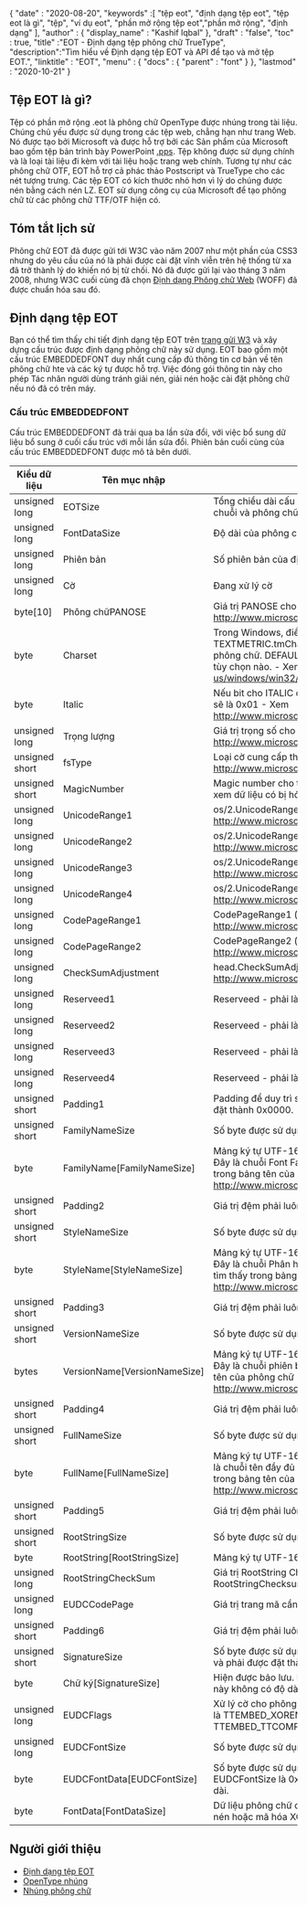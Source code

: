 {
  "date" : "2020-08-20",
  "keywords" :[ "tệp eot", "định dạng tệp eot", "tệp eot là gì", "tệp", "ví dụ eot", "phần mở rộng tệp eot","phần mở rộng", "định dạng" ],
  "author" : {
    "display_name" : "Kashif Iqbal"
},
  "draft" : "false",
  "toc" : true,
  "title" :"EOT - Định dạng tệp phông chữ TrueType",
  "description":"Tìm hiểu về Định dạng tệp EOT và API để tạo và mở tệp EOT.",
  "linktitle" : "EOT",
  "menu" : {
    "docs" : {
      "parent" : "font"
}
},
  "lastmod" : "2020-10-21"
}

## Tệp EOT là gì?

Tệp có phần mở rộng .eot là phông chữ OpenType được nhúng trong tài liệu. Chúng chủ yếu được sử dụng trong các tệp web, chẳng hạn như trang Web. Nó được tạo bởi Microsoft và được hỗ trợ bởi các Sản phẩm của Microsoft bao gồm tệp bản trình bày PowerPoint [.pps](/vi/presentation/pps). Tệp không được sử dụng chính và là loại tài liệu đi kèm với tài liệu hoặc trang web chính. Tương tự như các phông chữ OTF, EOT hỗ trợ cả phác thảo Postscript và TrueType cho các nét tượng trưng. Các tệp EOT có kích thước nhỏ hơn vì lý do chúng được nén bằng cách nén LZ. EOT sử dụng công cụ của Microsoft để tạo phông chữ từ các phông chữ TTF/OTF hiện có.

## Tóm tắt lịch sử

Phông chữ EOT đã được gửi tới W3C vào năm 2007 như một phần của CSS3 nhưng do yêu cầu của nó là phải được cài đặt vĩnh viễn trên hệ thống từ xa đã trở thành lý do khiến nó bị từ chối. Nó đã được gửi lại vào tháng 3 năm 2008, nhưng W3C cuối cùng đã chọn [Định dạng Phông chữ Web](/vi/font/woff/) (WOFF) đã được chuẩn hóa sau đó.

## Định dạng tệp EOT

Bạn có thể tìm thấy chi tiết định dạng tệp EOT trên [trang gửi W3](https://www.w3.org/Submission/EOT/#FileFormat) và xây dựng cấu trúc được định dạng phông chữ này sử dụng. EOT bao gồm một cấu trúc EMBEDDEDFONT duy nhất cung cấp đủ thông tin cơ bản về tên phông chữ hte và các ký tự được hỗ trợ. Việc đóng gói thông tin này cho phép Tác nhân người dùng tránh giải nén, giải nén hoặc cài đặt phông chữ nếu nó đã có trên máy.

### Cấu trúc EMBEDDEDFONT
Cấu trúc EMBEDDEDFONT đã trải qua ba lần sửa đổi, với việc bổ sung dữ liệu bổ sung ở cuối cấu trúc với mỗi lần sửa đổi. Phiên bản cuối cùng của cấu trúc EMBEDDEDFONT được mô tả bên dưới.

|Kiểu dữ liệu|Tên mục nhập|Mô tả|
---|---|---|
|unsigned long|EOTSize|Tổng chiều dài cấu trúc tính bằng byte (bao gồm dữ liệu chuỗi và phông chữ)|
|unsigned long|FontDataSize|Độ dài của phông chữ OpenType (FontData) tính bằng byte|
|unsigned long|Phiên bản|Số phiên bản của định dạng này - 0x00020002|
|unsigned long|Cờ|Đang xử lý cờ|
|byte[10]|Phông chữPANOSE|Giá trị PANOSE cho phông chữ này - Xem http://www.microsoft.com/typography/otspec/os2.htm#pan|
|byte|Charset|Trong Windows, điều này bắt nguồn từ TEXTMETRIC.tmCharSet. Giá trị này chỉ định bộ ký tự của phông chữ. DEFAULT_CHARSET (0x01) cho biết không có tùy chọn nào. - Xem https://learn.microsoft.com/en-us/windows/win32/api/wingdi/ns-wingdi-textmetrica|
|byte|Italic|Nếu bit cho ITALIC được đặt trong OS/2.fsSelection, giá trị sẽ là 0x01 - Xem http://www.microsoft.com/typography/otspec/os2.htm#fss|
|unsigned long|Trọng lượng|Giá trị trọng số cho phông chữ này - Xem http://www.microsoft.com/typography/otspec/os2.htm#wtc|
|unsigned short|fsType|Loại cờ cung cấp thông tin về quyền nhúng - Xem http://www.microsoft.com/typography/otspec/os2.htm#fst|
|unsigned short|MagicNumber|Magic number cho tệp EOT - 0x504C. Dùng để kiểm tra xem dữ liệu có bị hỏng không.|
|unsigned long|UnicodeRange1|os/2.UnicodeRange1 (bit 0-31) - Xem http://www.microsoft.com/typography/otspec/os2.htm#ur|
|unsigned long|UnicodeRange2|os/2.UnicodeRange2 (bit 32-63) - Xem http://www.microsoft.com/typography/otspec/os2.htm#ur|
|unsigned long|UnicodeRange3|os/2.UnicodeRange3 (bit 64-95) - Xem http://www.microsoft.com/typography/otspec/os2.htm#ur|
|unsigned long|UnicodeRange4|os/2.UnicodeRange4 (bit 96-127) - Xem http://www.microsoft.com/typography/otspec/os2.htm#ur|
|unsigned long|CodePageRange1|CodePageRange1 (bit 0-31) - Xem http://www.microsoft.com/typography/otspec/os2.htm#cpr|
|unsigned long|CodePageRange2|CodePageRange2 (bit 32-63) - Xem http://www.microsoft.com/typography/otspec/os2.htm#cpr|
|unsigned long|CheckSumAdjustment|head.CheckSumAdjustment - Xem http://www.microsoft.com/typography/otspec/head.htm|
|unsigned long|Reserveed1|Reserveed - phải là 0|
|unsigned long|Reserveed2|Reserveed - phải là 0|
|unsigned long|Reserveed3|Reserveed - phải là 0|
|unsigned long|Reserveed4|Reserveed - phải là 0|
|unsigned short|Padding1|Padding để duy trì sự liên kết dài. Giá trị đệm phải luôn được đặt thành 0x0000.|
|unsigned short|FamilyNameSize|Số byte được sử dụng bởi mảng FamilyName|
|byte|FamilyName[FamilyNameSize]|Mảng ký tự UTF-16 có độ dài bằng byte FamilyNameSize. Đây là chuỗi Font Family ngôn ngữ tiếng Anh được tìm thấy trong bảng tên của phông chữ (tên ID = 1) - Xem http://www.microsoft.com/typography/otspec/name.htm|
|unsigned short|Padding2|Giá trị đệm phải luôn được đặt thành 0x0000.|
|unsigned short|StyleNameSize|Số byte được sử dụng bởi StyleName|
|byte|StyleName[StyleNameSize]|Mảng ký tự UTF-16 có độ dài bằng byte StyleNameSize. Đây là chuỗi Phân họ phông chữ ngôn ngữ tiếng Anh được tìm thấy trong bảng tên của phông chữ (tên ID = 2) - Xem http://www.microsoft.com/typography/otspec/name.htm|
|unsigned short|Padding3|Giá trị đệm phải luôn được đặt thành 0x0000.|
|unsigned short|VersionNameSize|Số byte được sử dụng bởi VersionName|
|bytes|VersionName[VersionNameSize]|Mảng ký tự UTF-16 có độ dài bằng VersionNameSize byte. Đây là chuỗi phiên bản tiếng Anh được tìm thấy trong bảng tên của phông chữ (tên ID = 5) - Xem http://www.microsoft.com/typography/otspec/name.htm|
|unsigned short|Padding4|Giá trị đệm phải luôn được đặt thành 0x0000.|
|unsigned short|FullNameSize|Số byte được sử dụng bởi FullName|
|byte|FullName[FullNameSize]|Mảng ký tự UTF-16 có độ dài bằng FullNameSize byte. Đây là chuỗi tên đầy đủ của ngôn ngữ tiếng Anh được tìm thấy trong bảng tên của phông chữ (tên ID = 4) - Xem http://www.microsoft.com/typography/otspec/name.htm|
|unsigned short|Padding5|Giá trị đệm phải luôn được đặt thành 0x0000.|
|unsigned short|RootStringSize|Số byte được sử dụng bởi mảng RootString|
|byte|RootString[RootStringSize]|Mảng ký tự UTF-16 có độ dài bằng RootStringSize byte.|
|unsigned long|RootStringCheckSum|Giá trị RootString CheckSum. Xem thuật toán để xử lý RootStringChecksum bên dưới.|
|unsigned long|EUDCCodePage|Giá trị trang mã cần thiết để hỗ trợ phông chữ EUDC.|
|unsigned short|Padding6|Giá trị đệm phải luôn được đặt thành 0x0000.|
|unsigned short|SignatureSize|Số byte được sử dụng bởi mảng Chữ ký. Hiện được bảo lưu và phải được đặt thành 0x0000.|
|byte|Chữ ký[SignatureSize]|Hiện được bảo lưu. Nếu SignatureSize là 0x0000 thì mảng này không có độ dài.|
|unsigned long|EUDCFlags|Xử lý cờ cho phông chữ EUDC. Các giá trị điển hình có thể là TTEMBED_XORENCRYPTDATA và TTEMBED_TTCOMPRESSED.|
|unsigned long|EUDCFontSize|Số byte được sử dụng bởi mảng Chữ ký.|
|byte|EUDCFontData[EUDCFontSize]|Số byte được sử dụng cho dữ liệu phông chữ EUDC. Nếu EUDCFontSize là 0x00000000 thì mảng này không có độ dài.|
|byte|FontData[FontDataSize]|Dữ liệu phông chữ cho tệp EOT này. Dữ liệu có thể được nén hoặc mã hóa XOR như được chỉ báo bởi các cờ xử lý.|

## Người giới thiệu

* [Định dạng tệp EOT](https://www.w3.org/Submission/EOT/)
* [OpenType nhúng](https://en.wikipedia.org/wiki/Embedded_OpenType)
* [Nhúng phông chữ](https://en.wikipedia.org/wiki/Font_embedding)

